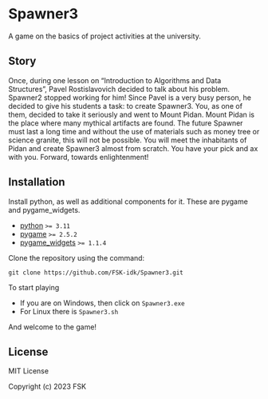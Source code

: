 # Spawner3

A game on the basics of project activities at the university.

## Story

Once, during one lesson on “Introduction to Algorithms and Data Structures”, Pavel Rostislavovich decided to talk about his problem. Spawner2 stopped working for him! Since Pavel is a very busy person, he decided to give his students a task: to create Spawner3. You, as one of them, decided to take it seriously and went to Mount Pidan. Mount Pidan is the place where many mythical artifacts are found. The future Spawner must last a long time and without the use of materials such as money tree or science granite, this will not be possible. You will meet the inhabitants of Pidan and create Spawner3 almost from scratch. You have your pick and ax with you. Forward, towards enlightenment!

## Installation

Install python, as well as additional components for it. These are pygame and pygame_widgets.

* [python](https://www.python.org/downloads) `>= 3.11`
* [pygame](https://pypi.org/project/pygame/) `>= 2.5.2`
* [pygame_widgets](https://pypi.org/project/pygame-widgets/) `>= 1.1.4`

Clone the repository using the command:

    git clone https://github.com/FSK-idk/Spawner3.git

To start playing

- If you are on Windows, then click on `Spawner3.exe`
- For Linux there is `Spawner3.sh`

And welcome to the game!

## License

MIT License

Copyright (c) 2023 FSK
